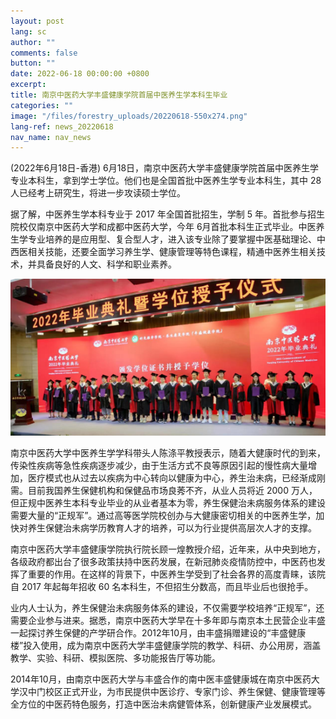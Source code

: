 ```yaml
---
layout: post
lang: sc
author: ""
comments: false
button: ""
date: 2022-06-18 00:00:00 +0800
excerpt:
title: 南京中医药大学丰盛健康学院首届中医养生学本科生毕业
categories: ""
image: "/files/forestry_uploads/20220618-550x274.png"
lang-ref: news_20220618
nav_name: nav_news
---
```


(2022年6月18日-香港) 6月18日，南京中医药大学丰盛健康学院首届中医养生学专业本科生，拿到学士学位。他们也是全国首批中医养生学专业本科生，其中 28 人已经考上研究生，将进一步攻读硕士学位。

据了解，中医养生学本科专业于 2017 年全国首批招生，学制 5 年。首批参与招生院校仅南京中医药大学和成都中医药大学，今年 6月首批本科生正式毕业。中医养生学专业培养的是应用型、复合型人才，进入该专业除了要掌握中医基础理论、中西医相关技能，还要全面学习养生学、健康管理等特色课程，精通中医养生相关技术，并具备良好的人文、科学和职业素养。

![](/files/forestry_uploads/20220618-550x274.png)

南京中医药大学中医养生学学科带头人陈涤平教授表示，随着大健康时代的到来，传染性疾病等急性疾病逐步减少，由于生活方式不良等原因引起的慢性病大量增加，医疗模式也从过去以疾病为中心转向以健康为中心，养生治未病，已经渐成刚需。目前我国养生保健机构和保健品市场良莠不齐，从业人员将近 2000 万人，但正规中医养生本科专业毕业的从业者基本为零，养生保健治未病服务体系的建设需要大量的“正规军”。通过高等医学院校创办与大健康密切相关的中医养生学，加快对养生保健治未病学历教育人才的培养，可以为行业提供高层次人才的支撑。

南京中医药大学丰盛健康学院执行院长顾一煌教授介绍，近年来，从中央到地方，各级政府都出台了很多政策扶持中医药发展，在新冠肺炎疫情防控中，中医药也发挥了重要的作用。在这样的背景下，中医养生学受到了社会各界的高度青睐，该院自 2017 年起每年招收 60 名本科生，不但招生分数高，而且毕业后也很抢手。

业内人士认为，养生保健治未病服务体系的建设，不仅需要学校培养“正规军”，还需要企业参与进来。据悉，南京中医药大学早在十多年即与南京本土民营企业丰盛一起探讨养生保健的产学研合作。2012年10月，由丰盛捐赠建设的“丰盛健康楼”投入使用，成为南京中医药大学丰盛健康学院的教学、科研、办公用房，涵盖教学、实验、科研、模拟医院、多功能报告厅等功能。

2014年10月，由南京中医药大学与丰盛合作的南中医丰盛健康城在南京中医药大学汉中门校区正式开业，为市民提供中医诊疗、专家门诊、养生保健、健康管理等全方位的中医药特色服务，打造中医治未病健管体系，创新健康产业发展模式。
